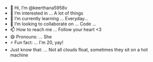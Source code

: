 - 👋 Hi, I’m @keerthana5958v 
- 👀 I’m interested in ... A lot of things
- 🌱 I’m currently learning ... Everyday...
- 💞️ I’m looking to collaborate on ... Code ...  
- 📫 How to reach me ... Follow your heart <3 
- 😄 Pronouns: ... She
- ⚡ Fun fact: ... I'm 20, yay! 
- Just know that: ... Not all clouds float, sometimes they sit on a hot machine
 
<!---
keerthana5958v/keerthana5958v is a ✨ special ✨ repository because its `README.md` (this file) appears on your GitHub profile.
You can click the Preview link to take a look at your changes.
--->
